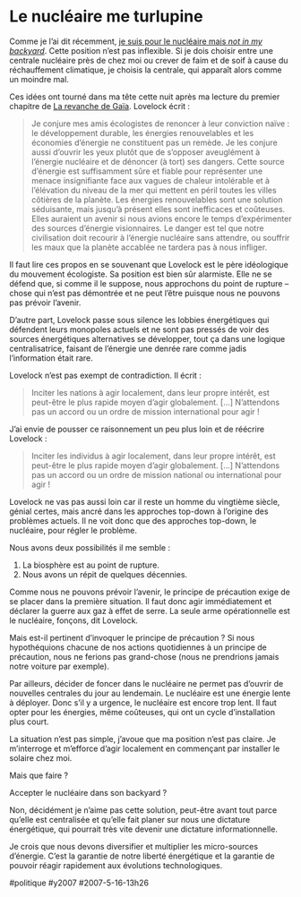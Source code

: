 # Le nucléaire me turlupine

Comme je l’ai dit récemment, [je suis pour le nucléaire mais *not in my backyard*](pas-de-centrale-pres-de-chez-moi.md). Cette position n’est pas inflexible. Si je dois choisir entre une centrale nucléaire près de chez moi ou crever de faim et de soif à cause du réchauffement climatique, je choisis la centrale, qui apparaît alors comme un moindre mal.

Ces idées ont tourné dans ma tête cette nuit après ma lecture du premier chapitre de [La revanche de Gaïa](http://www.amazon.fr/revanche-Ga%C3%AFa-riposte-t-elle-pouvons-nous-lhumanit%C3%A9/dp/2082105881). Lovelock écrit :

> Je conjure mes amis écologistes de renoncer à leur conviction naïve : le développement durable, les énergies renouvelables et les économies d’énergie ne constituent pas un remède. Je les conjure aussi d’ouvrir les yeux plutôt que de s’opposer aveuglément à l’énergie nucléaire et de dénoncer (à tort) ses dangers. Cette source d’énergie est suffisamment sûre et fiable pour représenter une menace insignifiante face aux vagues de chaleur intolérable et à l’élévation du niveau de la mer qui mettent en péril toutes les villes côtières de la planète. Les énergies renouvelables sont une solution séduisante, mais jusqu’à présent elles sont inefficaces et coûteuses. Elles auraient un avenir si nous avions encore le temps d’expérimenter des sources d’énergie visionnaires. Le danger est tel que notre civilisation doit recourir à l’énergie nucléaire sans attendre, ou souffrir les maux que la planète accablée ne tardera pas à nous infliger.

Il faut lire ces propos en se souvenant que Lovelock est le père idéologique du mouvement écologiste. Sa position est bien sûr alarmiste. Elle ne se défend que, si comme il le suppose, nous approchons du point de rupture – chose qui n’est pas démontrée et ne peut l’être puisque nous ne pouvons pas prévoir l’avenir.

D’autre part, Lovelock passe sous silence les lobbies énergétiques qui défendent leurs monopoles actuels et ne sont pas pressés de voir des sources énergétiques alternatives se développer, tout ça dans une logique centralisatrice, faisant de l’énergie une denrée rare comme jadis l’information était rare.

Lovelock n’est pas exempt de contradiction. Il écrit :

> Inciter les nations à agir localement, dans leur propre intérêt, est peut-être le plus rapide moyen d’agir globalement. […] N’attendons pas un accord ou un ordre de mission international pour agir !

J’ai envie de pousser ce raisonnement un peu plus loin et de réécrire Lovelock :

> Inciter les individus à agir localement, dans leur propre intérêt, est peut-être le plus rapide moyen d’agir globalement. […] N’attendons pas un accord ou un ordre de mission national ou international pour agir !

Lovelock ne vas pas aussi loin car il reste un homme du vingtième siècle, génial certes, mais ancré dans les approches top-down à l’origine des problèmes actuels. Il ne voit donc que des approches top-down, le nucléaire, pour régler le problème.

Nous avons deux possibilités il me semble :

1. La biosphère est au point de rupture.
2. Nous avons un répit de quelques décennies.

Comme nous ne pouvons prévoir l’avenir, le principe de précaution exige de se placer dans la première situation. Il faut donc agir immédiatement et déclarer la guerre aux gaz à effet de serre. La seule arme opérationnelle est le nucléaire, fonçons, dit Lovelock.

Mais est-il pertinent d’invoquer le principe de précaution ? Si nous hypothéquions chacune de nos actions quotidiennes à un principe de précaution, nous ne ferions pas grand-chose (nous ne prendrions jamais notre voiture par exemple).

Par ailleurs, décider de foncer dans le nucléaire ne permet pas d’ouvrir de nouvelles centrales du jour au lendemain. Le nucléaire est une énergie lente à déployer. Donc s’il y a urgence, le nucléaire est encore trop lent. Il faut opter pour les énergies, même coûteuses, qui ont un cycle d’installation plus court.

La situation n’est pas simple, j’avoue que ma position n’est pas claire. Je m’interroge et m’efforce d’agir localement en commençant par installer le solaire chez moi.

Mais que faire ?

Accepter le nucléaire dans son backyard ?

Non, décidément je n’aime pas cette solution, peut-être avant tout parce qu’elle est centralisée et qu’elle fait planer sur nous une dictature énergétique, qui pourrait très vite devenir une dictature informationnelle.

Je crois que nous devons diversifier et multiplier les micro-sources d’énergie. C’est la garantie de notre liberté énergétique et la garantie de pouvoir réagir rapidement aux évolutions technologiques.

#politique #y2007 #2007-5-16-13h26

